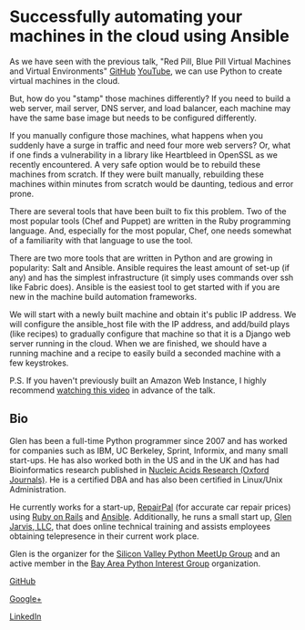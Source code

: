 # Successfully automating your machines in the cloud using Ansible

As we have seen with the previous talk, "Red Pill, Blue Pill Virtual Machines
and Virtual Environments"
[GitHub](https://github.com/glenjarvis/red-pill-blue-pill)
[YouTube](https://www.youtube.com/watch?v=xZb3cr1JrMg), we can use Python to
create virtual machines in the cloud.

But, how do you "stamp" those machines differently? If you need to build a web
server, mail server, DNS server, and load balancer, each machine may have the
same base image but needs to be configured differently.

If you manually configure those machines, what happens when you suddenly have a
surge in traffic and need four more web servers? Or, what if one finds a
vulnerability in a library like Heartbleed in OpenSSL as we recently
encountered. A very safe option would be to rebuild these machines from
scratch. If they were built manually, rebuilding these machines within minutes
from scratch would be daunting, tedious and error prone.

There are several tools that have been built to fix this problem. Two of the
most popular tools (Chef and Puppet) are written in the Ruby programming
language. And, especially for the most popular, Chef, one needs somewhat of a
familiarity with that language to use the tool.

There are two more tools that are written in Python and are growing in
popularity: Salt and Ansible. Ansible requires the least amount of set-up (if
any) and has the simplest infrastructure (it simply uses commands over ssh like
Fabric does). Ansible is the easiest tool to get started with if you are new in
the machine build automation frameworks.

We will start with a newly built machine and obtain it's public IP address. We
will configure the ansible_host file with the IP address, and add/build plays
(like recipes) to gradually configure that machine so that it is a Django web
server running in the cloud. When we are finished, we should have a running
machine and a recipe to easily build a seconded machine with a few keystrokes.

P.S. If you haven't previously built an Amazon Web Instance, I highly recommend
[watching this video](https://www.youtube.com/watch?v=xZb3cr1JrMg) in advance
of the talk.


## Bio
Glen has been a full-time Python programmer since 2007 and has worked for
companies such as IBM, UC Berkeley, Sprint, Informix, and many small start-ups.
He has also worked both in the US and in the UK and has had Bioinformatics
research published in [Nucleic Acids Research (Oxford
Journals)](http://www.ncbi.nlm.nih.gov/pmc/articles/PMC2896197/). He is a
certified DBA and has also been certified in Linux/Unix Administration.

He currently works for a start-up, [RepairPal](http://repairpal.com/) (for
accurate car repair prices) using [Ruby on Rails](http://rubyonrails.org/) and
[Ansible](http://www.ansible.com/home).  Additionally, he runs a small start
up, [Glen Jarvis, LLC](http://glenjarvis.com/), that does online technical
training and assists employees obtaining telepresence in their current work
place.

Glen is the organizer for the [Silicon Valley Python MeetUp
Group](http://www.meetup.com/silicon-valley-python/) and an active member in
the [Bay Area Python Interest Group](http://baypiggies.net/) organization.

[GitHub](https://github.com/glenjarvis/)

[Google+](https://plus.google.com/u/0/+GlenJarvis/posts)

[LinkedIn](http://www.linkedin.com/in/glenjarvis)
